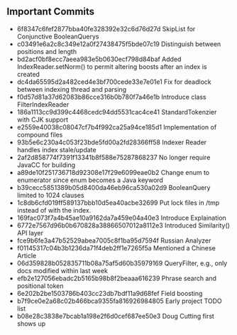 ## Important Commits
* 6f8347c6fef2877bba40fe328392e32c6d76d27d SkipList for Conjunctive BooleanQuerys
* c03491e6a2c8c349e12a0f27438475f5bde07c19 Distinguish between positions and length
* bd2acf0bf8ecc7aeea983e5b0630ecf798d84baf Added IndexReader.setNorm() to permit altering boosts after an index is created
* dc4da65595d2a482ced4e3bf700cede33e7e01e1 Fix for deadlock between indexing thread and parsing
* f0d57d81a37d62083b86cce316b0b780f7a46e1b Introduce class FilterIndexReader
* 186a1113cc9d399c4468cedc94dd5531cac4ce41 StandardTokenzier with CJK support
* e2559e40038c08047cf7b4f992ca25a94ce185d1 Implementation of compound files
* 93b5e6c230a4c053f23bde5fd00a2fd28366ff58 Indexer Reader handles index stale/update
* 2af2d858774f7391f13341b8f588e75287868237 No longer require JavaCC for building
* a89de10f251736718d92308e17f29e6099eae0b2 Change enum to enumerator since enum becomes a Java keyword
* b39cecc5851389b05d8400da46eb96ca530a02d9 BooleanQuery limited to 1024 clauses
* 1c8db6cfd019ff589137bbb10d5ea40acbe32699 Put lock files in /tmp instead of with the index.
* 169fac073f7a4b45ae10a9162da7a459e04a40e3 Introduce Explaination
* 6772e7567d96b0b670828a38866507012a8112e3 Introduced Similarity() API layer
* fce9b6fe3a47b52529abea7005c8f1ba95d7594f Russian Analyzer
* f01145317c04b3b1236da71f4deb2ff1e7265f5a Mentioned a Chinese Article
* 06d359828b052835711b08a75af5d60b35979169 QueryFilter, e.g., only docs modified within last week
* efb2e127056ebadc2b5165b98b8f2beaaa616239 Phrase search and positional token
* 6e202b2be1503786b403cc23db7bdf11a9d68fef Field boosting
* b7f9ce0e2a68c02b466bca9355fa816926984805 Early project TODO list
* b08e28c3838e7bcab1a198e2f6d0cef687ee50e3 Doug Cutting first shows up
